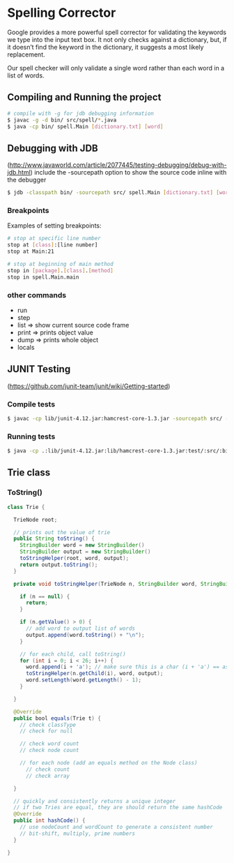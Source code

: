 # Spelling Corrector

Google provides a more powerful spell corrector for validating the keywords we type into the input text box. It not only checks against a dictionary, but, if it doesn’t find the keyword in the dictionary, it suggests a most likely replacement.

Our spell checker will only validate a single word rather than each word in a list of words.

## Compiling and Running the project

``` sh
# compile with -g for jdb debugging information
$ javac -g -d bin/ src/spell/*.java
$ java -cp bin/ spell.Main [dictionary.txt] [word]
```

## Debugging with JDB

(http://www.javaworld.com/article/2077445/testing-debugging/debug-with-jdb.html)
include the -sourcepath option to show the source code inline with the debugger

```sh
$ jdb -classpath bin/ -sourcepath src/ spell.Main [dictionary.txt] [word]
```

### Breakpoints

Examples of setting breakpoints:

```sh
# stop at specific line number
stop at [class]:[line number]
stop at Main:21

# stop at beginning of main method
stop in [package].[class].[method]
stop in spell.Main.main
```

### other commands
- run
- step
- list => show current source code frame
- print => prints object value
- dump => prints whole object
- locals

## JUNIT Testing

(https://github.com/junit-team/junit/wiki/Getting-started)

### Compile tests

```sh
$ javac -cp lib/junit-4.12.jar:hamcrest-core-1.3.jar -sourcepath src/ -d bin/ test/SpellCorrectorTest.java
```

### Running tests

```sh
$ java -cp .:lib/junit-4.12.jar:lib/hamcrest-core-1.3.jar:test/:src/:bin/ org.junit.runner.JUnitCore SpellCorrectorTest
```

## Trie class

### ToString()

```java
class Trie {

  TrieNode root;

  // prints out the value of trie
  public String toString() {
    StringBuilder word = new StringBuilder()
    StringBuilder output = new StringBuilder()
    toStringHelper(root, word, output);
    return output.toString();
  }

  private void toStringHelper(TrieNode n, StringBuilder word, StringBuilder output) {

    if (n == null) {
      return;
    }

    if (n.getValue() > 0) {
      // add word to output list of words
      output.append(word.toString() + "\n");
    }

    // for each child, call toString()
    for (int i = 0; i < 26; i++) {
      word.append(i + 'a'); // make sure this is a char (i + 'a') == ascii value for char
      toStringHelper(n.getChild(i), word, output);
      word.setLength(word.getLength() - 1);
    }

  }

  @Override
  public bool equals(Trie t) {
    // check classType
    // check for null

    // check word count
    // check node count

    // for each node (add an equals method on the Node class)
      // check count
      // check array

  }

  // quickly and consistently returns a unique integer
  // if two Tries are equal, they are should return the same hashCode
  @Override
  public int hashCode() {
    // use nodeCount and wordCount to generate a consistent number
    // bit-shift, multiply, prime numbers
  }

}
```

